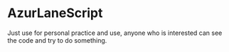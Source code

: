 # AzurLaneScript
Just use for personal practice and use, anyone who is interested can see the code and try to do something.
